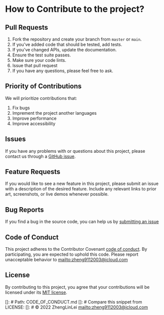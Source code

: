 # How to Contribute to the project?

## Pull Requests

1. Fork the repository and create your branch from `master` or `main`.
2. If you've added code that should be tested, add tests.
3. If you've changed APIs, update the documentation.
4. Ensure the test suite passes.
5. Make sure your code lints.
6. Issue that pull request
7. If you have any questions, please feel free to ask.

## Priority of Contributions

We will prioritize contributions that:

1. Fix bugs
2. Imprement the project another languages
3. Improve performance
4. Improve accessibility


## Issues

If you have any problems with or questions about this project, please contact us through a [GitHub issue](https://github.com/ZhengLinLei/spimhub/issues).

## Feature Requests

If you would like to see a new feature in this project, please submit an issue with a description of the desired feature. Include any relevant links to prior art, screenshots, or live demos whenever possible.

## Bug Reports

If you find a bug in the source code, you can help us by [submitting an issue](https://github.com/ZhengLinLei/spimhub/issues)


## Code of Conduct

This project adheres to the Contributor Covenant [code of conduct](CODE_OF_CONDUCT.md). By participating, you are expected to uphold this code. Please report unacceptable behavior to [mailto:zheng9112003@icloud.com](zheng9112003@icloud.com)


## License

By contributing to this project, you agree that your contributions will be licensed under its [MIT license](LICENSE).

[]: # Path: CODE_OF_CONDUCT.md
[]: # Compare this snippet from LICENSE:
[]: # © 2022 ZhengLinLei [mailto:zheng9112003@icloud.com](zheng9112003@icloud.com)
